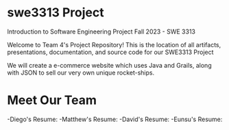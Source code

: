 # swe3313 Project
Introduction to Software Engineering Project Fall 2023 - SWE 3313

Welcome to Team 4's Project Repository! This is the location of all artifacts, presentations, documentation, and source code for our SWE3313 Project

We will create a e-commerce website which uses Java and Grails, along with JSON to sell our very own unique rocket-ships.

# Meet Our Team
-Diego's Resume:
-Matthew's Resume:
-David's Resume:
-Eunsu's Resume:
